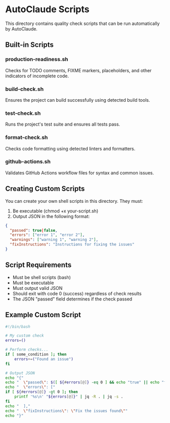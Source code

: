 # AutoClaude Scripts

This directory contains quality check scripts that can be run automatically by AutoClaude.

## Built-in Scripts

### production-readiness.sh

Checks for TODO comments, FIXME markers, placeholders, and other indicators of incomplete code.

### build-check.sh

Ensures the project can build successfully using detected build tools.

### test-check.sh

Runs the project's test suite and ensures all tests pass.

### format-check.sh

Checks code formatting using detected linters and formatters.

### github-actions.sh

Validates GitHub Actions workflow files for syntax and common issues.

## Creating Custom Scripts

You can create your own shell scripts in this directory. They must:

1. Be executable (chmod +x your-script.sh)
2. Output JSON in the following format:

```json
{
  "passed": true|false,
  "errors": ["error 1", "error 2"],
  "warnings": ["warning 1", "warning 2"],
  "fixInstructions": "Instructions for fixing the issues"
}
```

## Script Requirements

- Must be shell scripts (bash)
- Must be executable
- Must output valid JSON
- Should exit with code 0 (success) regardless of check results
- The JSON "passed" field determines if the check passed

## Example Custom Script

```bash
#!/bin/bash

# My custom check
errors=()

# Perform checks...
if [ some_condition ]; then
    errors+=("Found an issue")
fi

# Output JSON
echo "{"
echo "  \"passed\": $([ ${#errors[@]} -eq 0 ] && echo "true" || echo "false"),"
echo "  \"errors\": ["
if [ ${#errors[@]} -gt 0 ]; then
    printf '%s\n' "${errors[@]}" | jq -R . | jq -s .
fi
echo "  ],"
echo "  \"fixInstructions\": \"Fix the issues found\""
echo "}"
```
